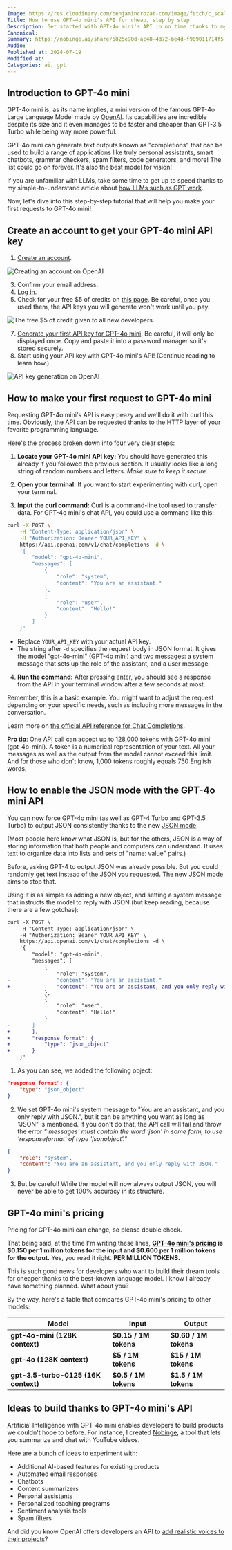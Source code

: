 ```yaml
---
Image: https://res.cloudinary.com/benjamincrozat-com/image/fetch/c_scale,f_webp,q_auto,w_1200/https://github.com/user-attachments/assets/80b40164-bace-4d89-9f09-136e708e5e8e
Title: How to use GPT-4o mini's API for cheap, step by step
Description: Get started with GPT-4o mini's API in no time thanks to my handy step-by-step guide.
Canonical: 
Summary: https://nobinge.ai/share/5825e90d-ac48-4d72-be4d-f909011714f5
Audio:
Published at: 2024-07-19
Modified at: 
Categories: ai, gpt
---
```


## Introduction to GPT-4o mini

GPT-4o mini is, as its name implies, a mini version of the famous GPT-4o Large Language Model made by [OpenAI](https://openai.com). Its capabilities are incredible despite its size and it even manages to be faster and cheaper than GPT-3.5 Turbo while being way more powerful.

GPT-4o mini can generate text outputs known as "completions" that can be used to build a range of applications like truly personal assistants, smart chatbots, grammar checkers, spam filters, code generators, and more! The list could go on forever. It's also the best model for vision!

If you are unfamiliar with LLMs, take some time to get up to speed thanks to my simple-to-understand article about [how LLMs such as GPT work](/gpt-llm-ai-explanation).

Now, let's dive into this step-by-step tutorial that will help you make your first requests to GPT-4o mini!

## Create an account to get your GPT-4o mini API key

1. [Create an account](https://chat.openai.com/auth/login).

![Creating an account on OpenAI](https://life-long-bunny.fra1.digitaloceanspaces.com/media-library/production/229/conversions/Dt2ElwOQoKtwjEhuw2eu1uGceEDJnF-metaQ2xlYW5TaG90IDIwMjMtMTEtMDYgYXQgMTkuNTQuMjZAMngucG5n--medium.jpg)

3. Confirm your email address.
4. [Log in](https://platform.openai.com/login?launch).
5. Check for your free $5 of credits on [this page](https://platform.openai.com/account/billing/overview). Be careful, once you used them, the API keys you will generate won't work until you pay.

![The free $5 of credit given to all new developers.](https://life-long-bunny.fra1.digitaloceanspaces.com/media-library/production/228/conversions/V2xA6LlqgeEAd87BpKshqkY19sV9rp-metaQ2xlYW5TaG90IDIwMjMtMTEtMDYgYXQgMTkuNTUuMDdAMngucG5n--medium.jpg)

7. [Generate your first API key for GPT-4o mini](https://platform.openai.com/api-keys). Be careful, it will only be displayed once. Copy and paste it into a password manager so it's stored securely.
8. Start using your API key with GPT-4o mini's API! (Continue reading to learn how.)

![API key generation on OpenAI](https://life-long-bunny.fra1.digitaloceanspaces.com/media-library/production/227/conversions/yZF7oBp7WI9jbq8gFcNWDWtmQDWWXb-metaQ2xlYW5TaG90IDIwMjMtMTEtMDYgYXQgMjAuMDIuMjhAMngucG5n--medium.jpg)

## How to make your first request to GPT-4o mini

Requesting GPT-4o mini's API is easy peazy and we'll do it with curl this time. Obviously, the API can be requested thanks to the HTTP layer of your favorite programming language.

Here's the process broken down into four very clear steps:

1. **Locate your GPT-4o mini API key:** You should have generated this already if you followed the previous section. It usually looks like a long string of random numbers and letters. *Make sure to keep it secure.*

2. **Open your terminal:** If you want to start experimenting with curl, open your terminal.

3. **Input the curl command:** Curl is a command-line tool used to transfer data. For GPT-4o mini's chat API, you could use a command like this:

```bash
curl -X POST \
	-H "Content-Type: application/json" \
	-H "Authorization: Bearer YOUR_API_KEY" \
	https://api.openai.com/v1/chat/completions -d \
	'{
		"model": "gpt-4o-mini",
		"messages": [
			{
				"role": "system",
				"content": "You are an assistant."
			},
			{
				"role": "user",
				"content": "Hello!"
			}
		]
	}'
```
  - Replace `YOUR_API_KEY` with your actual API key.
  - The string after `-d` specifies the request body in JSON format. It gives the model "gpt-4o-mini" (GPT-4o mini) and two messages: a system message that sets up the role of the assistant, and a user message.

4. **Run the command:** After pressing enter, you should see a response from the API in your terminal window after a few seconds at most.

Remember, this is a basic example. You might want to adjust the request depending on your specific needs, such as including more messages in the conversation.

Learn more on [the official API reference for Chat Completions](https://platform.openai.com/docs/api-reference/chat).

**Pro tip**: One API call can accept up to 128,000 tokens with GPT-4o mini (gpt-4o-mini). A token is a numerical representation of your text. All your messages as well as the output from the model cannot exceed this limit. And for those who don't know, 1,000 tokens roughly equals 750 English words.

## How to enable the JSON mode with the GPT-4o mini API

You can now force GPT-4o mini (as well as GPT-4 Turbo and GPT-3.5 Turbo) to output JSON consistently thanks to the new [JSON mode](https://platform.openai.com/docs/guides/text-generation/json-mode).

(Most people here know what JSON is, but for the others, JSON is a way of storing information that both people and computers can understand. It uses text to organize data into lists and sets of "name: value" pairs.)

Before, asking GPT-4 to output JSON was already possible. But you could randomly get text instead of the JSON you requested. The new JSON mode aims to stop that.

Using it is as simple as adding a new object, and setting a system message that instructs the model to reply with JSON (but keep reading, because there are a few gotchas):

```diff
curl -X POST \
	-H "Content-Type: application/json" \
	-H "Authorization: Bearer YOUR_API_KEY" \
	https://api.openai.com/v1/chat/completions -d \
	'{
		"model": "gpt-4o-mini",
		"messages": [
			{
				"role": "system",
-				"content": "You are an assistant."
+				"content": "You are an assistant, and you only reply with JSON."
			},
			{
				"role": "user",
				"content": "Hello!"
			}
-		]
+		],
+		"response_format": {
+			"type": "json_object"
+		}
	}'
```

1. As you can see, we added the following object:

```json
"response_format": {
	"type": "json_object"
}
```

2. We set GPT-4o mini's system message to "You are an assistant, and you only reply with JSON.", but it can be anything you want as long as "JSON" is mentioned. If you don't do that, the API call will fail and throw the error *"'messages' must contain the word 'json' in some form, to use 'responseformat' of type 'jsonobject'."*

```json
{
	"role": "system",
	"content": "You are an assistant, and you only reply with JSON."
}
```

3. But be careful! While the model will now always output JSON, you will never be able to get 100% accuracy in its structure.

## GPT-4o mini's pricing

Pricing for GPT-4o mini can change, so please double check.

That being said, at the time I'm writing these lines, **[GPT-4o mini's pricing](https://openai.com/pricing) is $0.150 per 1 million tokens for the input and $0.600 per 1 million tokens for the output.** Yes, you read it right. **PER MILLION TOKENS.**

This is such good news for developers who want to build their dream tools for cheaper thanks to the best-known language model. I know I already have something planned. What about you?

By the way, here's a table that compares GPT-4o mini's pricing to other models:

|  Model | Input | Output |
|--------|-------|--------|
| **gpt-4o-mini (128K context)** | **$0.15 / 1M tokens** | **$0.60 / 1M tokens** |
| **gpt-4o (128K context)** | **$5 / 1M tokens** | **$15 / 1M tokens** |
| **gpt-3.5-turbo-0125 (16K context)** | **$0.5 / 1M tokens** | **$1.5 / 1M tokens** |

## Ideas to build thanks to GPT-4o mini's API

Artificial Intelligence with GPT-4o mini enables developers to build products we couldn't hope to before. For instance, I created [Nobinge](https://nobinge.watch), a tool that lets you summarize and chat with YouTube videos.

Here are a bunch of ideas to experiment with:
- Additional AI-based features for existing products
- Automated email responses
- Chatbots
- Content summarizers
- Personal assistants
- Personalized teaching programs
- Sentiment analysis tools
- Spam filters

And did you know OpenAI offers developers an API to [add realistic voices to their projects](/openai-tts-api)?
